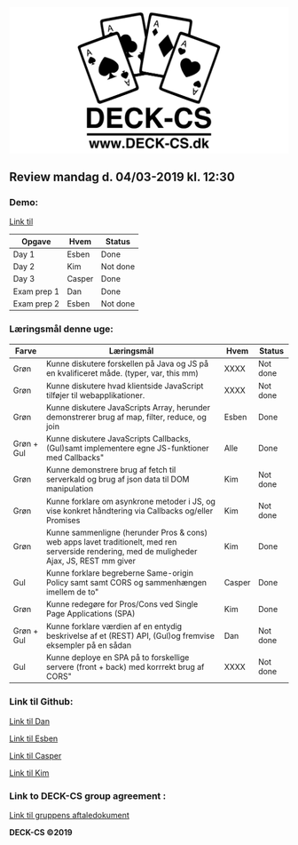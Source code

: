 <img src="Banner-top-DCS.png" width="700" align="center"/>  

## Review mandag d. 04/03-2019 kl. 12:30 ##

### Demo: ###
[Link til ](https://) 

Opgave | Hvem | Status | 
------------ | ------------- | ------------- 
Day 1 | Esben | Done 
Day 2 | Kim | Not done 
Day 3 | Casper | Done 
Exam prep 1 | Dan | Done 
Exam prep 2 | Esben | Not done 

### Læringsmål denne uge:

Farve | Læringsmål | Hvem | Status
------------ | ------------- | ------------- | -------------
Grøn | Kunne diskutere forskellen på Java og JS på en kvalificeret måde. (typer, var, this mm) | XXXX | Not done
Grøn | Kunne diskutere hvad klientside JavaScript tilføjer til webapplikationer. | XXXX | Not done
Grøn | Kunne diskutere JavaScripts Array, herunder demonstrerer brug af map, filter, reduce, og join | Esben | Done
Grøn + Gul | Kunne diskutere JavaScripts Callbacks, (Gul)samt implementere egne JS-funktioner med Callbacks" | Alle | Done
Grøn | Kunne demonstrere brug af fetch til serverkald og brug af json data til DOM manipulation | Kim | Not done
Grøn | Kunne forklare om asynkrone metoder i JS, og vise konkret håndtering via Callbacks og/eller Promises | Kim | Not done
Grøn | Kunne sammenligne (herunder Pros & cons) web apps lavet traditionelt, med ren serverside rendering, med de muligheder Ajax, JS, REST mm giver | Kim | Done
Gul | Kunne forklare begreberne Same-origin Policy samt samt CORS og sammenhængen imellem de to" | Casper | Done
Grøn | Kunne redegøre for Pros/Cons ved Single Page Applications (SPA) | Kim | Done
Grøn + Gul | Kunne forklare værdien af en entydig beskrivelse af et (REST) API, (Gul)og fremvise eksempler på en sådan | Dan | Not done
Gul | Kunne deploye en SPA på to forskellige servere (front + back) med korrrekt brug af CORS" | XXXX | Not done

### Link til Github: ###
[Link til Dan](https://github.com/godlikecpu) 

[Link til Esben](https://github.com/Edunno) 

[Link til Casper](https://github.com/Marx02) 

[Link til Kim](https://github.com/KimHotDK) 

### Link to DECK-CS group agreement :
[Link til gruppens aftaledokument](https://docs.google.com/document/d/1uSLKk3kQAV3UQ0Y1XKtVFQ_YJ_gXrON00-IDqS8o5s4/edit?usp=sharing) 

**DECK-CS ©2019**
